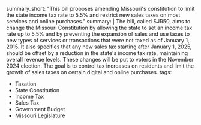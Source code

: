 summary_short: "This bill proposes amending Missouri's constitution to limit the state income tax rate to 5.5% and restrict new sales taxes on most services and online purchases."
summary: |
  The bill, called SJR50, aims to change the Missouri Constitution by allowing the state to set an income tax rate up to 5.5% and by preventing the expansion of sales and use taxes to new types of services or transactions that were not taxed as of January 1, 2015. It also specifies that any new sales tax starting after January 1, 2025, should be offset by a reduction in the state's income tax rate, maintaining overall revenue levels. These changes will be put to voters in the November 2024 election. The goal is to control tax increases on residents and limit the growth of sales taxes on certain digital and online purchases.
tags:
  - Taxation
  - State Constitution
  - Income Tax
  - Sales Tax
  - Government Budget
  - Missouri Legislature

